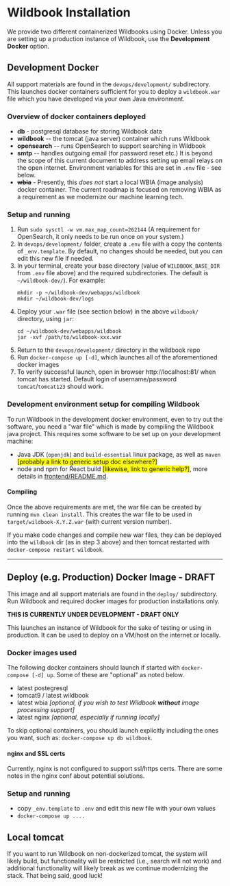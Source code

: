 # Wildbook Installation

We provide two different containerized Wildbooks using Docker. Unless you are setting up a production instance of Wildbook, use the **Development Docker** option.

## Development Docker

All support materials are found in the `devops/development/` subdirectory. This launches docker containers sufficient for you to deploy a `wildbook.war` file which you have developed
via your own Java environment. 

### Overview of docker containers deployed

- **db** - postgresql database for storing Wildbook data
- **wildbook** -- the tomcat (java server) container which runs Wildbook
- **opensearch** -- runs OpenSearch to support searching in Wildbook
- **smtp** -- handles outgoing email (for password reset etc.) It is beyond the scope of this current document to address setting up email relays on the open internet.
Environment variables for this are set in `.env` file - see below.
- ~~**wbia**~~ - Presently, this _does not_ start a local WBIA (image analysis) docker container. The current roadmap is focused on removing WBIA as a requirement as we modernize our machine learning tech.

### Setup and running

1. Run `sudo sysctl -w vm.max_map_count=262144` (A requirement for OpenSearch, it only needs to be run once on your system.)
1. In `devops/development/` folder, create a `.env` file with a copy the contents of `_env.template`. By default, no changes should be needed, but you can edit this new file if needed.
1. In your terminal, create your base directory (value of `WILDBOOK_BASE_DIR` from `.env` file above) and the required subdirectories. The default is `~/wildbook-dev/`). For example:
	```
	mkdir -p ~/wildbook-dev/webapps/wildbook
	mkdir ~/wildbook-dev/logs
	```
1. Deploy your `.war` file (see section below) in the above `wildbook/` directory, using `jar`:
	```
	cd ~/wildbook-dev/webapps/wildbook
	jar -xvf /path/to/wildbook-xxx.war
	```
1. Return to the `devops/development/` directory in the wildbook repo
1. Run `docker-compose up [-d]`, which launches all of the aforementioned docker images
1. To verify successful launch, open in browser http://localhost:81/ when tomcat has started. Default login of username/password `tomcat`/`tomcat123` should work.

### Development environment setup for compiling Wildbook

To run Wildbook in the development docker environment, even to try out the software, you need a "war file" which is made by compiling the Wildbook java project.
This requires some software to be set up on your development machine:

- Java JDK (`openjdk`) and `build-essential` linux package, as well as `maven` <span style="background-color: yellow;">[probably a link to generic setup doc elsewhere?]</span>
- node and npm for React build <span style="background-color: yellow;">[likewise, link to generic help?]</span>, more details in [frontend/README.md](../frontend/README.md).

#### Compiling

Once the above requirements are met, the war file can be created by running `mvn clean install`. This creates the war file to be used in `target/wildbook-X.Y.Z.war` (with current version number).

If you make code changes and compile new war files, they can be deployed into the `wildbook` dir (as in step 3 above) and then tomcat restarted with
`docker-compose restart wildbook`.

---

## Deploy (e.g. Production) Docker Image - DRAFT

This image and all support materials are found in the `deploy/` subdirectory. Run Wildbook and required docker images for production installations only.

**THIS IS CURRENTLY UNDER DEVELOPMENT - DRAFT ONLY**

This launches an instance of Wildbook for the sake of testing or using in production.
It can be used to deploy on a VM/host on the internet or locally.

### Docker images used

The following docker containers should launch if started with `docker-compose [-d] up`. Some of these are "optional" as noted below.

- latest postegresql
- tomcat9 / latest wildbook
- latest wbia _[optional, if you wish to test Wildbook **without** image processing support]_
- latest nginx _[optional, especially if running locally]_

To skip optional containers, you should launch explicitly including the ones you want, such as: `docker-compose up db wildbook`.

#### nginx and SSL certs

Currently, nginx is not configured to support ssl/https certs. There are some notes in the nginx conf about potential solutions.

### Setup and running

- copy `_env.template` to `.env` and edit this new file with your own values
- `docker-compose up ....`

## Local tomcat 
If you want to run Wildbook on non-dockerized tomcat, the system will likely build, but functionality will be restricted (i.e., search will not work) and additional functionality will likely break as we continue modernizing the stack. That being said, good luck!
